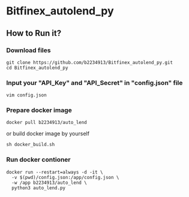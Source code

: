 # Bitfinex_autolend_py

## How to Run it?

### Download files

```
git clone https://github.com/b2234913/Bitfinex_autolend_py.git
cd Bitfinex_autolend_py
````

### Input your "API_Key" and "API_Secret" in "config.json" file

```
vim config.json
```

### Prepare docker image
```
docker pull b2234913/auto_lend
```
or build docker image by yourself
```
sh docker_build.sh
```

### Run docker contioner

```
docker run --restart=always -d -it \
  -v $(pwd)/config.json:/app/config.json \
  -w /app b2234913/auto_lend \
  python3 auto_lend.py
```
